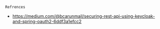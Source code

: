
``` Refrences ```
- https://medium.com/@bcarunmail/securing-rest-api-using-keycloak-and-spring-oauth2-6ddf3a1efcc2
